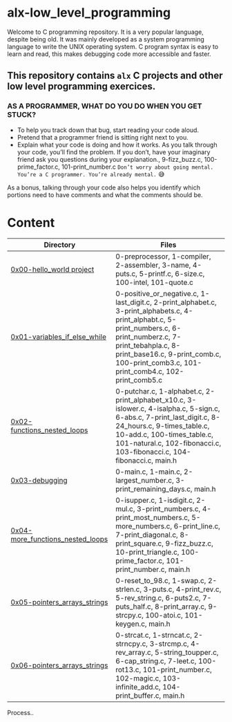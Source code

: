 # alx-low_level_programming
Welcome to C programming repository. It is a very popular language, despite being old. It was mainly developed as a system programming language to write the UNIX operating system.  C program syntax is easy to learn and read, this makes debugging code more accessible and faster.
## This repository contains `alx` C projects and other low level programming exercices.

### AS A PROGRAMMER, WHAT DO YOU DO WHEN YOU GET STUCK?
- To help you track down that bug, start reading your code aloud. 
- Pretend that a programmer friend is sitting right next to you. 
- Explain what your code is doing and how it works. As you talk through your code, you’ll find the problem. If you don’t, have your imaginary friend ask you questions during your explanation., 9-fizz_buzz.c, 100-prime_factor.c, 101-print_number.c
`Don’t worry about going mental. You’re a C programmer. You’re already mental.` 😅


As a bonus, talking through your code also helps you identify which portions need to have comments and what the comments should be.


# Content
Directory | Files
--------- | -----
[0x00-hello_world project](https://github.com/arafFatin/alx-low_level_programming/tree/master/0x00-hello_world) | 0-preprocessor, 1-compiler, 2-assembler, 3-name, 4-puts.c, 5-printf.c, 6-size.c, 100-intel, 101-quote.c
[0x01-variables_if_else_while](https://github.com/arafFatin/alx-low_level_programming/tree/master/0x01-variables_if_else_while) | 0-positive_or_negative.c, 1-last_digit.c, 2-print_alphabet.c, 3-print_alphabets.c, 4-print_alphabt.c, 5-print_numbers.c, 6-print_numberz.c, 7-print_tebahpla.c, 8-print_base16.c, 9-print_comb.c, 100-print_comb3.c, 101-print_comb4.c, 102-print_comb5.c
[0x02-functions_nested_loops](https://github.com/arafFatin/alx-low_level_programming/tree/master/0x02-functions_nested_loops) | 0-putchar.c, 1-alphabet.c, 2-print_alphabet_x10.c, 3-islower.c, 4-isalpha.c, 5-sign.c, 6-abs.c, 7-print_last_digit.c, 8-24_hours.c, 9-times_table.c, 10-add.c, 100-times_table.c, 101-natural.c, 102-fibonacci.c, 103-fibonacci.c, 104-fibonacci.c, main.h
[0x03-debugging](https://github.com/arafFatin/alx-low_level_programming/tree/master/0x03-debugging) | 0-main.c, 1-main.c, 2-largest_number.c, 3-print_remaining_days.c, main.h
[0x04-more_functions_nested_loops](https://github.com/arafFatin/alx-low_level_programming/tree/master/0x04-more_functions_nested_loops) | 0-isupper.c, 1-isdigit.c, 2-mul.c, 3-print_numbers.c, 4-print_most_numbers.c, 5-more_numbers.c, 6-print_line.c, 7-print_diagonal.c, 8-print_square.c, 9-fizz_buzz.c, 10-print_triangle.c, 100-prime_factor.c, 101-print_number.c, main.h
[0x05-pointers_arrays_strings](https://github.com/arafFatin/alx-low_level_programming/tree/master/0x05-pointers_arrays_strings) | 0-reset_to_98.c, 1-swap.c, 2-strlen.c, 3-puts.c, 4-print_rev.c, 5-rev_string.c, 6-puts2.c, 7-puts_half.c, 8-print_array.c, 9-strcpy.c, 100-atoi.c, 101-keygen.c, main.h
[0x06-pointers_arrays_strings](https://github.com/arafFatin/alx-low_level_programming/tree/master/0x06-pointers_arrays_strings) | 0-strcat.c, 1-strncat.c, 2-strncpy.c, 3-strcmp.c, 4-rev_array.c, 5-string_toupper.c, 6-cap_string.c, 7-leet.c, 100-rot13.c, 101-print_number.c, 102-magic.c, 103-infinite_add.c, 104-print_buffer.c, main.h
Process..
